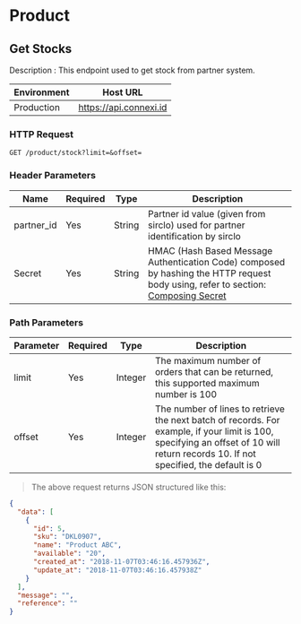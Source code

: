 # Product

## Get Stocks

Description : This endpoint used to get stock from partner system.

| Environment | Host URL               |
| ----------- | ---------------------- |
| Production  | https://api.connexi.id |

### HTTP Request

`GET /product/stock?limit=&offset=`

### Header Parameters

| Name       | Required | Type   | Description                                                                                                                                                       |
| ---------- | -------- | ------ | ----------------------------------------------------------------------------------------------------------------------------------------------------------------- |
| partner_id | Yes      | String | Partner id value (given from sirclo) used for partner identification by sirclo                                                                                    |
| Secret     | Yes      | String | HMAC (Hash Based Message Authentication Code) composed by hashing the HTTP request body using, refer to section: <a href="#composing-secret">Composing Secret</a> |

### Path Parameters

| Parameter | Required | Type    | Description                                                                                                                                                                         |
| --------- | -------- | ------- | ----------------------------------------------------------------------------------------------------------------------------------------------------------------------------------- |
| limit     | Yes      | Integer | The maximum number of orders that can be returned, this supported maximum number is 100                                                                                             |
| offset    | Yes      | Integer | The number of lines to retrieve the next batch of records. For example, if your limit is 100, specifying an offset of 10 will return records 10. If not specified, the default is 0 |

> The above request returns JSON structured like this:

```json
{
  "data": [
    {
      "id": 5,
      "sku": "DKL0907",
      "name": "Product ABC",
      "available": "20",
      "created_at": "2018-11-07T03:46:16.457936Z",
      "update_at": "2018-11-07T03:46:16.457938Z"
    }
  ],
  "message": "",
  "reference": ""
}
```

